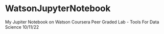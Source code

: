 # WatsonJupyterNotebook
My Jupiter Notebook on Watson
Coursera Peer Graded Lab - Tools For Data Science 10/11/22
